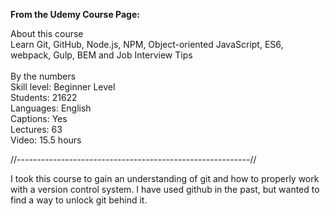<strong>From the Udemy Course Page:</strong>

About this course <br>
Learn Git, GitHub, Node.js, NPM, Object-oriented JavaScript, ES6, webpack, Gulp, BEM and Job Interview Tips <br>
<br>
By the numbers<br>
Skill level: Beginner Level<br>
Students: 21622<br>
Languages: English<br>
Captions: Yes<br>
Lectures: 63<br>
Video: 15.5 hours<br>

//----------------------------------------------------------//

I took this course to gain an understanding of git and how to properly work with a version control system. I have used github in the past, but wanted to find a way to unlock git behind it.